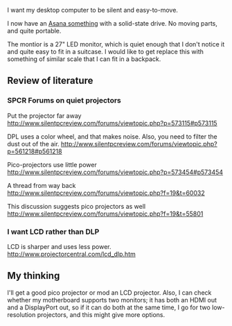 I want my desktop computer to be silent and easy-to-move.

I now have an [Asana something]()
with a solid-state drive. No moving parts, and quite portable.

The montior is a 27" LED monitor, which is quiet enough that I
don't notice it and quite easy to fit in a suitcase. I would like
to get replace this with something of similar scale that I can
fit in a backpack.

## Review of literature

### SPCR Forums on quiet projectors
Put the projector far away
http://www.silentpcreview.com/forums/viewtopic.php?p=573115#p573115

DPL uses a color wheel, and that makes noise.
Also, you need to filter the dust out of the air.
http://www.silentpcreview.com/forums/viewtopic.php?p=561218#p561218

Pico-projectors use little power
http://www.silentpcreview.com/forums/viewtopic.php?p=573454#p573454

A thread from way back
http://www.silentpcreview.com/forums/viewtopic.php?f=19&t=60032

This discussion suggests pico projectors as well
http://www.silentpcreview.com/forums/viewtopic.php?f=19&t=55801

### I want LCD rather than DLP
LCD is sharper and uses less power.
http://www.projectorcentral.com/lcd_dlp.htm

## My thinking
I'll get a good pico projector or mod an LCD projector.
Also, I can check whether my motherboard supports two monitors;
it has both an HDMI out and a DisplayPort out, so if it can do
both at the same time, I go for two low-resolution projectors,
and this might give more options.

